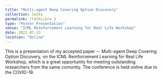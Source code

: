 ```yaml
---
title: "Multi-agent Deep Covering Option Discovery"
collection: talks
permalink: /talks/pre_2
type: "Poster Presentation"
venue: "ICML Reinforcement Learning for Real Life Workshop"
date: 2021-07-23
location: "Online"
---
```


This is a presentation of my accepted paper -- Multi-agent Deep Covering Option Discovery, on the ICML Reinforcement Learning for Real Life Workshop, which is a great opportunity for meeting outstanding researchers from the same comunity. The conference is held online due to the COVID-19.
